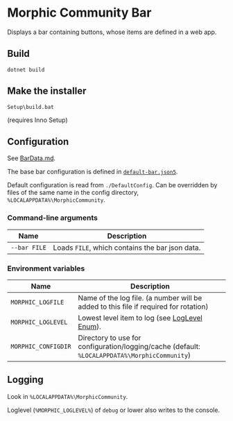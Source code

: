 # Morphic Community Bar

Displays a bar containing buttons, whose items are defined in a web app.

## Build

    dotnet build

## Make the installer

    Setup\build.bat

(requires Inno Setup)

## Configuration

See [BarData.md](BarData.md).

The base bar configuration is defined in [`default-bar.json5`](DefaultConfig/default-bar.json5).

Default configuration is read from `./DefaultConfig`. Can be overridden by files of the same name in the config directory,
`%LOCALAPPDATA%\MorphicCommunity`.

### Command-line arguments

|Name|Description|
|---|---|
|`--bar FILE`|Loads `FILE`, which contains the bar json data.|

### Environment variables

|Name|Description|
|---|---|
|`MORPHIC_LOGFILE`|Name of the log file. (a number will be added to this file if required for rotation)|
|`MORPHIC_LOGLEVEL`|Lowest level item to log (see [LogLevel Enum](https://docs.microsoft.com/en-us/dotnet/api/microsoft.extensions.logging.loglevel?view=dotnet-plat-ext-3.1)).|
|`MORPHIC_CONFIGDIR`|Directory to use for configuration/logging/cache (default: `%LOCALAPPDATA%\MorphicCommunity`)|

## Logging

Look in `%LOCALAPPDATA%\MorphicCommunity`.

Loglevel (`%MORPHIC_LOGLEVEL%`) of `debug` or lower also writes to the console.
